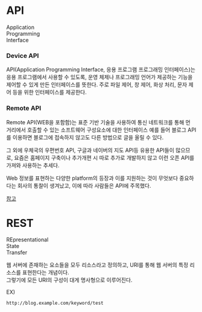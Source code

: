 # API
Application<br>
Programming<br>
Interface

### Device API

API(Application Programming Interface, 응용 프로그램 프로그래밍 인터페이스)는 응용 프로그램에서 사용할 수 있도록, 
운영 체제나 프로그래밍 언어가 제공하는 기능을 제어할 수 있게 만든 인터페이스를 뜻한다.
주로 파일 제어, 창 제어, 화상 처리, 문자 제어 등을 위한 인터페이스를 제공한다.

### Remote API

Remote API(WEB을 포함함)는 표준 기반 기술을 사용하여 통신 네트워크를 통해 먼 거리에서 호출할 수 있는 소프트웨어 구성요소에 대한 인터페이스
예를 들어 블로그 API를 이용하면 블로그에 접속하지 않고도 다른 방법으로 글을 올릴 수 있다. 

그 외에 우체국의 우편번호 API, 구글과 네이버의 지도 API등 유용한 API들이 많으므로, 
요즘은 홈페이지 구축이나 추가개편 시 따로 추가로 개발하지 않고 이런 오픈 API를 가져와 사용하는 추세다.

Web 정보를 표현하는 다양한 platform의 등장과 이를 지원하는 것이 무엇보다 중요하다는 회사의 통찰이 생겨났고,
이에 따라 사람들은 API에 주목했다.

[참고](https://www.redhat.com/ko/topics/api/what-are-application-programming-interfaces)


# REST

REpresentational <br>
State <br>
Transfer <br>

웹 서버에 존재하는 요소들을 모두 리소스라고 정의하고, URI를 통해 웹 서버의 특정 리소스를 표현한다는 개념이다.<br>
그렇기에 모든 URI의 구성이 대게 명사형으로 이루어진다.

EX)
```
http://blog.example.com/keyword/test
```
